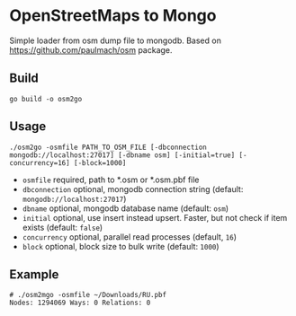 # OpenStreetMaps to Mongo

Simple loader from osm dump file to mongodb. Based on https://github.com/paulmach/osm package.

## Build

`go build -o osm2go`

## Usage

`./osm2go -osmfile PATH_TO_OSM_FILE [-dbconnection mongodb://localhost:27017] [-dbname osm] [-initial=true] [-concurrency=16] [-block=1000]`

* `osmfile` required, path to *.osm or *.osm.pbf file
* `dbconnection` optional, mongodb connection string (default: `mongodb://localhost:27017`) 
* `dbname` optional, mongodb database name (default: `osm`) 
* `initial` optional, use insert instead upsert. Faster, but not check if item exists (default: `false`)
* `concurrency` optional, parallel read processes (default, `16`)
* `block` optional, block size to bulk write (default: `1000`)

## Example

```
# ./osm2mgo -osmfile ~/Downloads/RU.pbf
Nodes: 1294069 Ways: 0 Relations: 0
```
